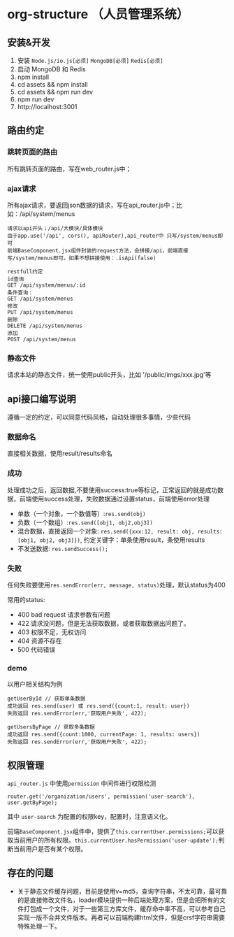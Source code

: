 # org-structure （人员管理系统）

## 安装&开发
1. 安装 `Node.js/io.js[必须]` `MongoDB[必须]` `Redis[必须]`
2. 启动 MongoDB 和 Redis
3. npm install 
4. cd assets && npm install 
5. cd assets && npm run dev
6. npm run dev 
7. http://localhost:3001

## 路由约定
### 跳转页面的路由
所有跳转页面的路由，写在web_router.js中；

### ajax请求
所有ajax请求，要返回json数据的请求，写在api_router.js中；比如：/api/system/menus

```
请求以api开头；/api/大模块/具体模块
由于app.use('/api', cors(), apiRouter),api_router中 只写/system/menus即可
前端BaseComponent.jsx组件封装的request方法，会拼接/api，前端直接写/system/menus即可。如果不想拼接使用：.isApi(false)

restfull约定
id查询
GET /api/system/menus/:id
条件查询：
GET /api/system/menus
修改
PUT /api/system/menus
删除
DELETE /api/system/menus
添加
POST /api/system/menus
```
### 静态文件

请求本站的静态文件，统一使用public开头，比如 '/public/imgs/xxx.jpg'等

## api接口编写说明
遵循一定的约定，可以同意代码风格，自动处理很多事情，少些代码

### 数据命名
直接相关数据，使用result/results命名

### 成功
处理成功之后，返回数据,不要使用success:true等标记，正常返回的就是成功数据，前端使用success处理，失败数据通过设置status，前端使用error处理

- 单数（一个对象，一个数值等）:`res.send(obj)`
- 负数（一个数组）:`res.send([obj1, obj2,obj3])`
- 混合数据，直接返回一个对象: `res.send({xxx:12, result: obj, results: [obj1, obj2, obj3]})`, 约定关键字：单条使用result，条使用results
- 不发送数据: `res.sendSuccess();`

### 失败
任何失败要使用`res.sendError(err, message, status)`处理，默认status为400

常用的status:

- 400 bad request 请求参数有问题
- 422 请求没问题，但是无法获取数据，或者获取数据出问题了。
- 403 权限不足，无权访问
- 404 资源不存在
- 500 代码错误

### demo
以用户相关结构为例

```
getUserById // 获取单条数据
成功返回 res.send(user) 或 res.send({count:1, result: user})
失败返回 res.sendError(err,'获取用户失败', 422);

getUsersByPage // 获取多条数据
成功返回 res.send({count:1000, currentPage: 1, results: users})
失败返回 res.sendError(err,'获取用户失败', 422);
```
## 权限管理
`api_router.js` 中使用`permission` 中间件进行权限检测
```
router.get('/organization/users', permission('user-search'), user.getByPage);
```
其中 `user-search` 为配置的权限key，配置时，注意语义化。

前端`BaseComponent.jsx`组件中，提供了`this.currentUser.permissions;`可以获取当前用户的所有权限。`this.currentUser.hasPermission('user-update');`判断当前用户是否有某个权限。
  
## 存在的问题
- 关于静态文件缓存问题，目前是使用v=md5，查询字符串，不太可靠，最可靠的是直接修改文件名，loader模块提供一种后端处理方案，但是会把所有的文件打包成一个文件，对于一些第三方库文件，缓存命中率不高，可以参考自己实现一版不合并文件版本。再者可以前端构建html文件，但是crsf字符串需要特殊处理一下。
